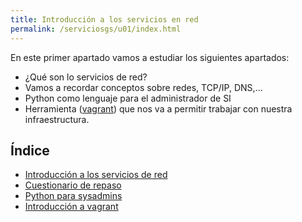 ```yaml
---
title: Introducción a los servicios en red
permalink: /serviciosgs/u01/index.html
---
```


En este primer apartado vamos a estudiar los siguientes apartados:

* ¿Qué son lo servicios de red?
* Vamos a recordar conceptos sobre redes, TCP/IP, DNS,...
* Python como lenguaje para el administrador de SI
* Herramienta ([vagrant](https://www.vagrantup.com/)) que nos va a permitir trabajar con nuestra infraestructura.

## Índice

* [Introducción a los servicios de red](presentacion.html)
* [Cuestionario de repaso](repaso.html)
* [Python para sysadmins](python.html)
* [Introducción a vagrant](vagrant.html)
